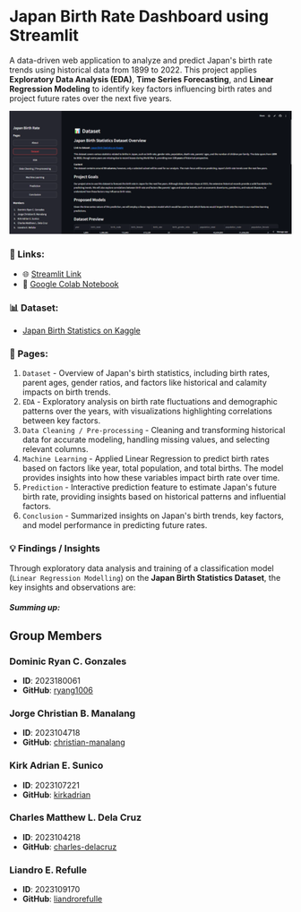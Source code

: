# Japan Birth Rate Dashboard using Streamlit

A data-driven web application to analyze and predict Japan's birth rate trends using historical data from 1899 to 2022. This project applies **Exploratory Data Analysis (EDA)**, **Time Series Forecasting**, and **Linear Regression Modeling** to identify key factors influencing birth rates and project future rates over the next five years.

![Main Page Screenshot](screenshots/newscreen.png)

### 🔗 Links:

- 🌐 [Streamlit Link](https://group4-css145-proposal3-hzvkwntqtmldcgqtg2bgxt.streamlit.app/)
- 📗 [Google Colab Notebook](https://colab.research.google.com/drive/1i7ifs7KNyGwueQwB-WqFf-4zKZrXHKAE?usp=sharing)

### 📊 Dataset:

- [Japan Birth Statistics on Kaggle](https://www.kaggle.com/datasets/webdevbadger/japan-birth-statistics)

### 📖 Pages:

1. `Dataset` - Overview of Japan's birth statistics, including birth rates, parent ages, gender ratios, and factors like historical and calamity impacts on birth trends.
2. `EDA` - Exploratory analysis on birth rate fluctuations and demographic patterns over the years, with visualizations highlighting correlations between key factors.
3. `Data Cleaning / Pre-processing` - Cleaning and transforming historical data for accurate modeling, handling missing values, and selecting relevant columns.
4. `Machine Learning` - Applied Linear Regression to predict birth rates based on factors like year, total population, and total births. The model provides insights into how these variables impact birth rate over time.
5. `Prediction` - Interactive prediction feature to estimate Japan's future birth rate, providing insights based on historical patterns and influential factors.
6. `Conclusion` - Summarized insights on Japan's birth trends, key factors, and model performance in predicting future rates.

### 💡 Findings / Insights

Through exploratory data analysis and training of a classification model (`Linear Regression Modelling`) on the **Japan Birth Statistics Dataset**, the key insights and observations are:

##### **Summing up:**

## Group Members

### Dominic Ryan C. Gonzales

- **ID**: 2023180061
- **GitHub**: [ryang1006](https://github.com/ryang1006)

### Jorge Christian B. Manalang

- **ID**: 2023104718
- **GitHub**: [christian-manalang](https://github.com/christian-manalang)

### Kirk Adrian E. Sunico

- **ID**: 2023107221
- **GitHub**: [kirkadrian](https://github.com/kirkadrian)

### Charles Matthew L. Dela Cruz

- **ID**: 2023104218
- **GitHub**: [charles-delacruz](https://github.com/charles-delacruz)

### Liandro E. Refulle

- **ID**: 2023109170
- **GitHub**: [liandrorefulle](https://github.com/liandrorefulle)
